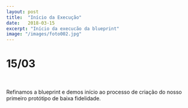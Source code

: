 ```yaml
---
layout: post
title:  "Início da Execução"
date:   2018-03-15
excerpt: "Início da execucão da blueprint"
image: "/images/foto002.jpg"
---
```

# 15/03

<span class="image left"><img src="https://abduzidos.github.io/somnarural/images/foto002.jpg" alt=""></span>
<span class="image right"><img src="https://abduzidos.github.io/somnarural/images/foto003.jpg" alt=""></span>

Refinamos a blueprint e demos início ao processo de criação do nosso primeiro protótipo de baixa fidelidade.
